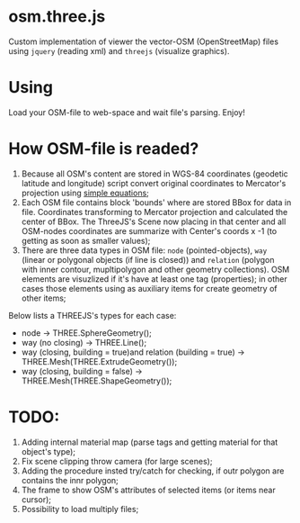 # osm.three.js
Custom implementation of viewer the vector-OSM (OpenStreetMap) files using `jquery` (reading xml) and `threejs` (visualize graphics).

# Using
Load your OSM-file to web-space and wait file's parsing. Enjoy!

# How OSM-file is readed?

1. Because all OSM's content are stored in WGS-84 coordinates (geodetic latitude and longitude) script convert original coordinates to Mercator's projection using [simple equations](https://wiki.openstreetmap.org/wiki/Mercator#JavaScript);
2. Each OSM file contains block 'bounds' where are stored BBox for data in file. Coordinates transforming to Mercator projection and calculated the center of BBox. The ThreeJS's Scene now placing in that center and all OSM-nodes coordinates are summarize with Center's coords x -1 (to getting as soon as smaller values);
3. There are three data types in OSM file: `node` (pointed-objects), `way` (linear or polygonal objects (if line is closed)) and `relation` (polygon with inner contour, mupltipolygon and other geometry collections). OSM elements are visuzlized if it's have at least one tag (properties); in other cases those elements using as auxiliary items for create geometry of other items;

Below lists a THREEJS's types for each case:
- node -> THREE.SphereGeometry();
- way (no closing) -> THREE.Line();
- way (closing, building = true)and relation (building = true) -> THREE.Mesh(THREE.ExtrudeGeometry());
- way (closing, building = false) -> THREE.Mesh(THREE.ShapeGeometry());


# TODO:

1. Adding internal material map (parse tags and getting material for that object's type);
2. Fix scene clipping throw camera (for large scenes);
3. Adding the procedure insted try/catch for checking, if outr polygon are contains the innr polygon;
4. The frame to show OSM's attributes of selected items (or items near cursor);
5. Possibility to load multiply files;